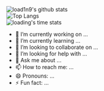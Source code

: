 ![load1n9's github stats](https://github-readme-stats.vercel.app/api?username=load1n9&show_icons=true&theme=radical)
<br>
![Top Langs](https://github-readme-stats.vercel.app/api/top-langs/?username=load1n9)
<br>
![loading's time stats](https://github-readme-stats.vercel.app/api/wakatime?username=load1n9)

- 🔭 I’m currently working on ...
- 🌱 I’m currently learning ...
- 👯 I’m looking to collaborate on ...
- 🤔 I’m looking for help with ...
- 💬 Ask me about ...
- 📫 How to reach me: ...
- 😄 Pronouns: ...
- ⚡ Fun fact: ...
